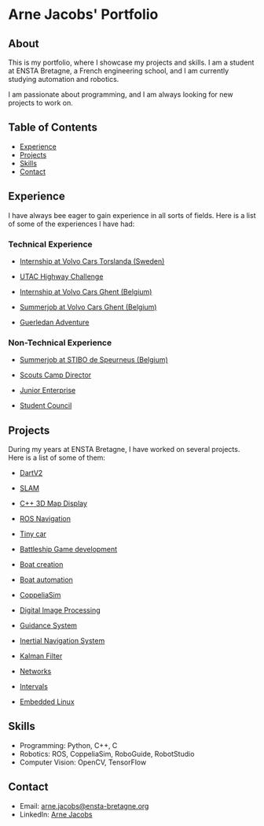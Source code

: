 # Arne Jacobs' Portfolio

## About

This is my portfolio, where I showcase my projects and skills. I am a student at ENSTA Bretagne, a French engineering school, and I am currently studying automation and robotics. 

I am passionate about programming, and I am always looking for new projects to work on.

## Table of Contents

- [Experience](#experience)
- [Projects](#projects)
- [Skills](#skills)
- [Contact](#contact)

## Experience

I have always bee eager to gain experience in all sorts of fields. Here is a list of some of the experiences I have had:

### Technical Experience

- [Internship at Volvo Cars Torslanda (Sweden)](Experience/Technical/Volvo_Sweden/README.md)

- [UTAC Highway Challenge](Experience/Technical/UTAC/README.md)

- [Internship at Volvo Cars Ghent (Belgium)](Experience/Technical/Volvo_Belgium/Internship/README.md)

- [Summerjob at Volvo Cars Ghent (Belgium)](Experience/Technical/Volvo_Belgium/Summerjob/README.md)

- [Guerledan Adventure](Experience/Technical/Guerledan/README.md)

### Non-Technical Experience

- [Summerjob at STIBO de Speurneus (Belgium)](Experience/Non-Technical/STIBO/README.md)

- [Scouts Camp Director](Experience/Non-Technical/Scouts/README.md)

- [Junior Enterprise](Experience/Non-Technical/JE/README.md)

- [Student Council](Experience/Non-Technical/SC/README.md)

## Projects

During my years at ENSTA Bretagne, I have worked on several projects. Here is a list of some of them:

- [DartV2](DartV2.md)

- [SLAM](SLAM.md)

- [C++ 3D Map Display](C++.md)

- [ROS Navigation](ROS.md)

- [Tiny car](TinyCar.md)

- [Battleship Game development](Battleship.md)

- [Boat creation](Boat.md)

- [Boat automation](BoatAuto.md)

- [CoppeliaSim](CoppeliaSim.md)

- [Digital Image Processing](DIP.md)

- [Guidance System](Guidance.md)

- [Inertial Navigation System](INS.md)

- [Kalman Filter](Kalman.md)

- [Networks](Networks.md)

- [Intervals](Intervals.md)

- [Embedded Linux](Linux.md)

## Skills

- Programming: Python, C++, C
- Robotics: ROS, CoppeliaSim, RoboGuide, RobotStudio
- Computer Vision: OpenCV, TensorFlow

## Contact

- Email: arne.jacobs@ensta-bretagne.org
- LinkedIn: [Arne Jacobs](https://www.linkedin.com/in/arne-jacobs-3340a71b5/)

